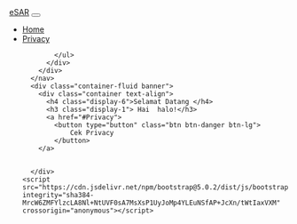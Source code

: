 <!DOCTYPE html>
<html lang="en">
<head>
    <meta charset="UTF-8">
    <meta http-equiv="X-UA-Compatible" content="IE=edge">
    <meta name="viewport" content="width=device-width, initial-scale=1.0">
    <title>eSAR</title>
    <link href="https://cdn.jsdelivr.net/npm/bootstrap@5.0.2/dist/css/bootstrap.min.css" rel="stylesheet" integrity="sha384-EVSTQN3/azprG1Anm3QDgpJLIm9Nao0Yz1ztcQTwFspd3yD65VohhpuuCOmLASjC"
     crossorigin="anonymous"/>
     <link rel="stylesheet" href="style.css">
</head>
<body>
    <nav class="navbar navbar-expand-lg navbar-dark bg-dark shadow-lg fixed-top">
        <div class="container">
          <a class="navbar-brand" href="#">eSAR</a>
          <button class="navbar-toggler" type="button" data-bs-toggle="collapse" data-bs-target="#navbarSupportedContent" aria-controls="navbarSupportedContent" aria-expanded="false" aria-label="Toggle navigation">
            <span class="navbar-toggler-icon"></span>
          </button>
          <div class="collapse navbar-collapse text right" id="navbarSupportedContent">
            <ul class="navbar-nav ms-auto mb-2 mb-lg-0">
              <li class="nav-item">
                <a class="nav-link " href="#Home">Home</a>
              </li>
              <li class="nav-item">
                <a class="nav-link " href="Privacy">Privacy</a>
              </li>
            
             
            </ul>
          </div>
        </div>
      </nav>
      <div class="container-fluid banner">
        <div class="container text-align">
          <h4 class="display-6">Selamat Datang </h4>
          <h3 class="display-1"> Hai  halo!</h3>
          <a href="#Privacy">
            <button type="button" class="btn btn-danger btn-lg">
                Cek Privacy
            </button>
        </a>
       
        
      </div>
    <script src="https://cdn.jsdelivr.net/npm/bootstrap@5.0.2/dist/js/bootstrap.bundle.min.js" integrity="sha384-MrcW6ZMFYlzcLA8Nl+NtUVF0sA7MsXsP1UyJoMp4YLEuNSfAP+JcXn/tWtIaxVXM" 
    crossorigin="anonymous"></script>
</body>
</html>
